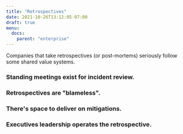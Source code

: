 ```yaml
---
title: "Retrospectives"
date: 2021-10-26T13:12:05-07:00
draft: true
menu:
  docs:
    parent: "enterprise"
---
```

Companies that take retrospectives (or post-mortems) seriously follow some shared value systems.

### Standing meetings exist for incident review.

### Retrospectives are "blameless".

### There's space to deliver on mitigations.

### Executives leadership operates the retrospective.